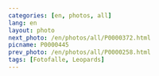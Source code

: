 ```yaml
---
categories: [en, photos, all]
lang: en
layout: photo
next_photo: /en/photos/all/P0000372.html
picname: P0000445
prev_photo: /en/photos/all/P0000258.html
tags: [Fotofalle, Leopards]
---
```

